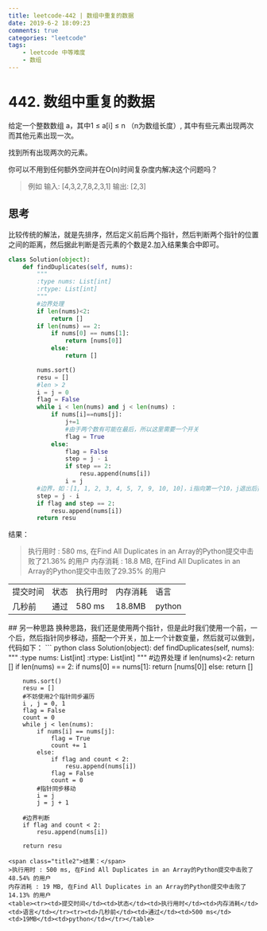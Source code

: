 ```yaml
---
title: leetcode-442 | 数组中重复的数据  
date: 2019-6-2 18:09:23
comments: true
categories: "leetcode"
tags: 
    - leetcode 中等难度
    - 数组
---
```

# 442. 数组中重复的数据
给定一个整数数组 a，其中1 ≤ a[i] ≤ n （n为数组长度）, 其中有些元素出现两次而其他元素出现一次。

找到所有出现两次的元素。

你可以不用到任何额外空间并在O(n)时间复杂度内解决这个问题吗？

><span>例如</span>
输入:
[4,3,2,7,8,2,3,1]
输出:
[2,3]



## 思考
比较传统的解法，就是先排序，然后定义前后两个指针，然后判断两个指针的位置之间的距离，然后据此判断是否元素的个数是2.加入结果集合中即可。

``` python
class Solution(object):
    def findDuplicates(self, nums):
        """
        :type nums: List[int]
        :rtype: List[int]
        """
        #边界处理
        if len(nums)<2:
            return []
        if len(nums) == 2:
            if nums[0] == nums[1]:
                return [nums[0]]
            else:
                return []

        nums.sort()
        resu = []
        #len > 2
        i = j = 0
        flag = False
        while i < len(nums) and j < len(nums) :
            if nums[i]==nums[j]:
                j+=1
                #由于两个数有可能在最后，所以这里需要一个开关
                flag = True
            else:
                flag = False
                step = j - i
                if step == 2:
                    resu.append(nums[i])
                i = j
        #边界，如：[1, 1, 2, 3, 4, 5, 7, 9, 10, 10]，i指向第一个10，j退出后指向len(nums)位置
        step = j - i
        if flag and step == 2:
            resu.append(nums[i])
        return resu
```

<span class="title2">结果：</span>
>执行用时 : 580 ms, 在Find All Duplicates in an Array的Python提交中击败了21.36% 的用户
内存消耗 : 18.8 MB, 在Find All Duplicates in an Array的Python提交中击败了29.35% 的用户
<table><tr><td>提交时间</td><td>状态</td><td>执行用时</td><td>内存消耗</td><td>语言</td></tr><tr><td>几秒前</td><td>通过</td><td>580 ms</td><td>18.8MB</td><td>python</td></tr></table>
## 另一种思路
换种思路，我们还是使用两个指针，但是此时我们使用一个前，一个后，然后指针同步移动，搭配一个开关，加上一个计数变量，然后就可以做到，代码如下：
``` python
class Solution(object):
    def findDuplicates(self, nums):
        """
        :type nums: List[int]
        :rtype: List[int]
        """
        #边界处理
        if len(nums)<2:
            return []
        if len(nums) == 2:
            if nums[0] == nums[1]:
                return [nums[0]]
            else:
                return []

        nums.sort()
        resu = []
        #不妨使用2个指针同步遍历
        i , j = 0, 1
        flag = False
        count = 0
        while j < len(nums):
            if nums[i] == nums[j]:
                flag = True
                count += 1
            else:
                if flag and count < 2:
                    resu.append(nums[i])
                flag = False
                count = 0
            #指针同步移动
            i = j
            j = j + 1

        #边界判断
        if flag and count < 2:
            resu.append(nums[i])

        return resu
```
<span class="title2">结果：</span>
>执行用时 : 500 ms, 在Find All Duplicates in an Array的Python提交中击败了48.54% 的用户
内存消耗 : 19 MB, 在Find All Duplicates in an Array的Python提交中击败了14.13% 的用户
<table><tr><td>提交时间</td><td>状态</td><td>执行用时</td><td>内存消耗</td><td>语言</td></tr><tr><td>几秒前</td><td>通过</td><td>500 ms</td><td>19MB</td><td>python</td></tr></table>

